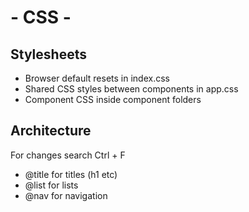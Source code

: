 # - CSS -

## Stylesheets
- Browser default resets in index.css
- Shared CSS styles between components in app.css
- Component CSS inside component folders


## Architecture
For changes search Ctrl + F

- @title for titles (h1 etc)
- @list for lists
- @nav for navigation